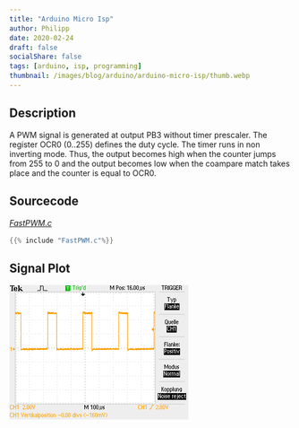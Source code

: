 ```yaml
---
title: "Arduino Micro Isp"
author: Philipp
date: 2020-02-24
draft: false
socialShare: false
tags: [arduino, isp, programming]
thumbnail: /images/blog/arduino/arduino-micro-isp/thumb.webp
---
```


## Description

A PWM signal is generated at output PB3 without timer prescaler. The register OCR0 (0..255) defines the duty cycle. The timer runs in non inverting mode. Thus, the output becomes high when the counter jumps from 255 to 0 and the output becomes low when the coampare match takes place and the counter is equal to OCR0.


## Sourcecode
[*FastPWM.c*](FastPWM.c)
```c
{{% include "FastPWM.c"%}}
```

## Signal Plot
![signal plot](signal-plot.png)
